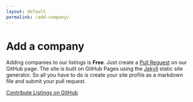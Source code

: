 ```yaml
---
layout: default
permalink: /add-company/
---
```


<h1>Add a company</h1>

Adding companies to our listings is **Free**. Just create a [Pull Request](https://github.com/bradwestfall/webdevphoenix/blob/master/contribute.md) on our GitHub page. The site is built on GitHub Pages using the [Jekyll](http://jekyllrb.com/) static site generator. So all you have to do is create your site profile as a markdown file and submit your pull request.

<a href="https://github.com/bradwestfall/webdevphoenix/blob/master/contribute.md" class="button">Contribute Listings on GitHub</a>